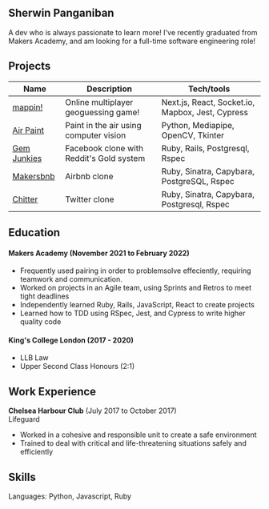 ## Sherwin Panganiban

A dev who is always passionate to learn more! I've recently graduated from Makers Academy, and am looking for a full-time software engineering role!

## Projects

| Name                         | Description                             | Tech/tools                                        |
| ---------------------------- | --------------------------------------- | ------------------------------------------------- |
| [mappin!](https://github.com/sherwingp/world-map-game)                      | Online multiplayer geoguessing game! | Next.js, React, Socket.io, Mapbox, Jest, Cypress  |
| [Air Paint](https://github.com/sherwingp/air-paint)                      | Paint in the air using computer vision                      | Python, Mediapipe, OpenCV, Tkinter       
| [Gem Junkies](https://github.com/sherwingp/acebook-ruby-junkies)                  | Facebook clone with Reddit's Gold system                     | Ruby, Rails, Postgresql, Rspec                    |
| [Makersbnb](https://github.com/sherwingp/makersbnb)                    | Airbnb clone                         | Ruby, Sinatra, Capybara, PostgreSQL, Rspec               |
| [Chitter](https://github.com/sherwingp/chitter-challenge)                      | Twitter clone                         | Ruby, Sinatra, Capybara, Postgresql, Rspec                  |

## Education

#### Makers Academy (November 2021 to February 2022)
- Frequently used pairing in order to problemsolve effeciently, requiring teamwork and communication.
- Worked on projects in an Agile team, using Sprints and Retros to meet tight deadlines
- Independently learned Ruby, Rails, JavaScript, React to create projects
- Learned how to TDD using RSpec, Jest, and Cypress to write higher quality code

#### King's College London (2017 - 2020)

- LLB Law
- Upper Second Class Honours (2:1)

## Work Experience

**Chelsea Harbour Club** (July 2017 to October 2017)  
Lifeguard
- Worked in a cohesive and responsible unit to create a safe environment
- Trained to deal with critical and life-threatening situations safely and efficiently

## Skills

Languages: Python, Javascript, Ruby
